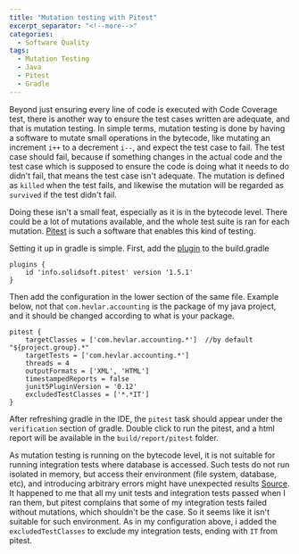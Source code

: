 ```yaml
---
title: "Mutation testing with Pitest"
excerpt_separator: "<!--more-->"
categories:
  - Software Quality
tags:
  - Mutation Testing
  - Java
  - Pitest
  - Gradle
---
```


Beyond just ensuring every line of code is executed with Code Coverage test, there is another way to ensure the test cases written are adequate, and that is mutation testing. In simple terms, mutation testing is done by having a software to mutate small operations in the bytecode, like mutating an increment `i++` to a decrement `i--`, and expect the test case to fail. The test case should fail, because if something changes in the actual code and the test case which is supposed to ensure the code is doing what it needs to do didn't fail, that means the test case isn't adequate. The mutation is defined as `killed` when the test fails, and likewise the mutation will be regarded as `survived` if the test didn't fail. 

Doing these isn't a small feat, especially as it is in the bytecode level. There could be a lot of mutations available, and the whole test suite is ran for each mutation. [Pitest](https://pitest.org/) is such a software that enables this kind of testing. 

Setting it up in gradle is simple. First, add the [plugin](https://gradle-pitest-plugin.solidsoft.info/) to the build.gradle

```
plugins {
    id 'info.solidsoft.pitest' version '1.5.1'
}
```

Then add the configuration in the lower section of the same file. Example below, not that `com.hevlar.accounting` is the package of my java project, and it should be changed according to what is your package.

```
pitest {
    targetClasses = ['com.hevlar.accounting.*']  //by default "${project.group}.*"
    targetTests = ['com.hevlar.accounting.*']
    threads = 4
    outputFormats = ['XML', 'HTML']
    timestampedReports = false
    junit5PluginVersion = '0.12'
    excludedTestClasses = ['*.*IT']
}
```

After refreshing gradle in the IDE, the `pitest` task should appear under the `verification` section of gradle. Double click to run the pitest, and a html report will be available in the `build/report/pitest` folder. 

As mutation testing is running on the bytecode level, it is not suitable for running integration tests where database is accessed. Such tests do not run isolated in memory, but access their environment (file system, database, etc), and introducing arbitrary errors might have unexpected results [Source](https://github.com/hcoles/pitest/issues/170#issuecomment-231168929). It happened to me that all my unit tests and integration tests passed when I ran them, but pitest complains that some of my integration tests failed without mutations, which shouldn't be the case. So it seems like it isn't suitable for such environment. As in my configuration above, i added the `excludedTestClasses` to exclude my integration tests, ending with `IT` from pitest. 


